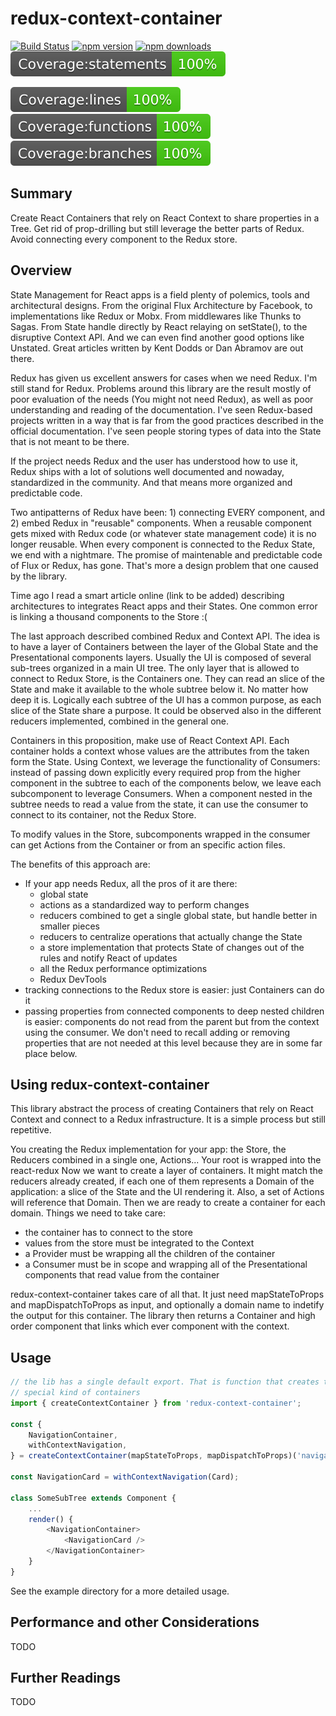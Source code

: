 # redux-context-container

[![Build Status](https://travis-ci.org/rodrigoBerlochi/redux-context-container.svg?branch=master)](https://travis-ci.org/rodrigoBerlochi/redux-context-container)
[![npm version](https://img.shields.io/npm/v/redux-context-container.svg?style=flat-square)](https://www.npmjs.com/package/redux-context-container)
[![npm downloads](https://img.shields.io/npm/dm/redux-context-container.svg?style=flat-square)](https://www.npmjs.com/package/redux-context-container)
[![cov statements](https://github.com/rodrigoBerlochi/redux-context-container/blob/master/.badges/badge-statements.svg)](https://www.npmjs.com/package/redux-context-container)

[![cov lines](https://github.com/rodrigoBerlochi/redux-context-container/blob/master/.badges/badge-lines.svg)](https://www.npmjs.com/package/redux-context-container)
[![cov functions](https://github.com/rodrigoBerlochi/redux-context-container/blob/master/.badges/badge-functions.svg)](https://www.npmjs.com/package/redux-context-container)
[![cov branches](https://github.com/rodrigoBerlochi/redux-context-container/blob/master/.badges/badge-branches.svg)](https://www.npmjs.com/package/redux-context-container)

## Summary

Create React Containers that rely on React Context to share properties in a Tree. Get rid of prop-drilling but still leverage the better parts of Redux. Avoid connecting every component to the Redux store. 

## Overview

State Management for React apps is a field plenty of polemics, tools and architectural designs. From the original Flux Architecture by Facebook, to implementations like Redux or Mobx. From middlewares like Thunks to Sagas. From State handle directly by React relaying on setState(), to the disruptive Context API. And we can even find another good options like Unstated. Great articles written by Kent Dodds or Dan Abramov are out there.

Redux has given us excellent answers for cases when we need Redux. I'm still stand for Redux. Problems around this library are the result mostly of poor evaluation of the needs (You might not need Redux), as well as poor understanding and reading of the documentation. I've seen Redux-based projects written in a way that is far from the good practices described in the official documentation. I've seen people storing types of data into the State that is not meant to be there.

If the project needs Redux and the user has understood how to use it, Redux ships with a lot of solutions well documented and nowaday, standardized in the community. And that means more organized and predictable code.

Two antipatterns of Redux have been: 1) connecting EVERY component, and 2) embed Redux in "reusable" components.
When a reusable component gets mixed with Redux code (or whatever state management code) it is no longer reusable. 
When every component is connected to the Redux State, we end with a nightmare. The promise of maintenable and predictable code of Flux or Redux, has gone. That's more a design problem that one caused by the library. 

Time ago I read a smart article online (link to be added) describing architectures to integrates React apps and their States. One common error is linking a thousand components to the Store :(

The last approach described combined Redux and Context API. The idea is to have a layer of Containers between the layer of the Global State and the Presentational components layers. Usually the UI is composed of several sub-trees organized in a main UI tree. The only layer that is allowed to connect to Redux Store, is the Containers one. They can read an slice of the State and make it available to the whole subtree below it. No matter how deep it is. Logically each subtree of the UI has a common purpose, as each slice of the State share a purpose. It could be observed also in the different reducers implemented, combined in the general one. 

Containers in this proposition, make use of React Context API. Each container holds a context whose values are the attributes from the taken form the State. Using Context, we leverage the functionality of Consumers: instead of passing down explicitly every required prop from the higher component in the subtree to each of the components below, we leave each subcomponent to leverage Consumers. When a component nested in the subtree needs to read a value from the state, it can use the consumer to connect to its container, not the Redux Store.

To modify values in the Store, subcomponents wrapped in the consumer can get Actions from the Container or from an specific action files. 

The benefits of this approach are:

- If your app needs Redux, all the pros of it are there:
    - global state
    - actions as a standardized way to perform changes
    - reducers combined to get a single global state, but handle better in smaller pieces
    - reducers to centralize operations that actually change the State
    - a store implementation that protects State of changes out of the rules and notify React of updates
    - all the Redux performance optimizations
    - Redux DevTools
- tracking connections to the Redux store is easier: just Containers can do it
- passing properties from connected components to deep nested children is easier: components do not read from the parent but from the context using the consumer. We don't need to recall adding or removing properties that are not needed at this level because they are in some far place below. 

## Using redux-context-container

This library abstract the process of creating Containers that rely on React Context and connect to a Redux infrastructure. It is a simple process but still repetitive. 

You creating the Redux implementation for your app: the Store, the Reducers combined in a single one, Actions... Your root is wrapped into the react-redux <Provider store={store}>
Now we want to create a layer of containers. It might match the reducers already created, if each one of them represents a Domain of the application: a slice of the State and the UI rendering it. Also, a set of Actions will reference that Domain. 
Then we are ready to create a container for each domain. Things we need to take care: 

- the container has to connect to the store
- values from the store must be integrated to the Context
- a Provider must be wrapping all the children of the container
- a Consumer must be in scope and wrapping all of the Presentational components that read value from the container

redux-context-container takes care of all that. It just need mapStateToProps and mapDispatchToProps as input, and optionally a domain name to indetify the output for this container. The library then returns a Container and high order component that links which ever component with the context. 


## Usage
```javascript
// the lib has a single default export. That is function that creates this
// special kind of containers
import { createContextContainer } from 'redux-context-container';

const {
    NavigationContainer,
    withContextNavigation,
} = createContextContainer(mapStateToProps, mapDispatchToProps)('navigation');

const NavigationCard = withContextNavigation(Card);

class SomeSubTree extends Component {
    ...
    render() {
        <NavigationContainer>
            <NavigationCard />
        </NavigationContainer>
    }
}

```
See the example directory for a more detailed usage. 

## Performance and other Considerations
TODO

## Further Readings
TODO
